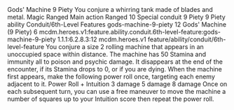 <ability>
  <name>Gods&apos; Machine</name>
  <cost>9 Piety</cost>
  <flavor>You conjure a whirring tank made of blades and metal.</flavor>
  <keywords>
    <keyword>Magic</keyword>
    <keyword>Ranged</keyword>
  </keywords>
  <type>Main action</type>
  <distance>Ranged 10</distance>
  <target>Special</target>
  <metadata>
    <class>conduit</class>
    <cost>9 Piety</cost>
    <cost_amount>9</cost_amount>
    <cost_resource>Piety</cost_resource>
    <feature_type>ability</feature_type>
    <file_dpath>Conduit/6th-Level Features</file_dpath>
    <item_id>gods-machine-9-piety</item_id>
    <item_index>12</item_index>
    <item_name>Gods&apos; Machine (9 Piety)</item_name>
    <level>6</level>
    <scc>mcdm.heroes.v1:feature.ability.conduit.6th-level-feature:gods-machine-9-piety</scc>
    <scdc>1.1.1:6.2.8.3:12</scdc>
    <source>mcdm.heroes.v1</source>
    <type>feature/ability/conduit/6th-level-feature</type>
  </metadata>
  <effects>
    <effect type="mundane">You conjure a size 2 rolling machine that appears in an unoccupied space within distance. The machine has 50 Stamina and immunity all to poison and psychic damage. It disappears at the end of the encounter, if its Stamina drops to 0, or if you are dying. When the machine first appears, make the following power roll once, targeting each enemy adjacent to it.</effect>
    <effect type="roll">
      <roll>Power Roll + Intuition</roll>
      <t1>3 damage</t1>
      <t2>5 damage</t2>
      <t3>8 damage</t3>
    </effect>
    <effect type="mundane">Once on each subsequent turn, you can use a free maneuver to move the machine a number of squares up to your Intuition score then repeat the power roll.</effect>
  </effects>
</ability>

